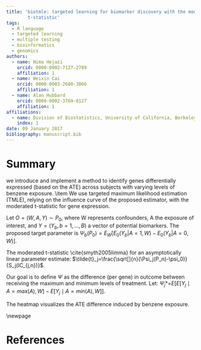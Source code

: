 ```yaml
---
title: 'biotmle: targeted learning for biomarker discovery with the moderated
        t-statistic'
tags:
  - R language
  - targeted learning
  - multiple testing
  - bioinformatics
  - genomics
authors:
  - name: Nima Hejazi
    orcid: 0000-0002-7127-2789
    affiliation: 1
  - name: Weixin Cai
    orcid: 0000-0003-2680-3066
    affiliation: 1
  - name: Alan Hubbard
    orcid: 0000-0002-3769-0127
    affiliation: 1
affiliations:
  - name: Division of Biostatistics, University of California, Berkeley
    index: 1
date: 09 January 2017
bibliography: manuscript.bib
---
```


# Summary

we introduce and implement a method to identify genes
differentially expressed (based on the ATE) across subjects with varying levels of
benzene exposure.
\item We use targeted maximum likelihood estimation (TMLE), relying on the influence
curve of the proposed estimator, with the moderated t-statistic for gene expression.

Let $O=(W,A,Y)\sim{P_0}$, where W represents confounders, A the exposure of
interest, and $Y=({Y_b}, b=1,\dots,B)$ a vector of potential biomarkers. The
proposed target parameter is $\Psi_b(P_0)= E_W[E_0(Y_b|A=1,W) - E_0(Y_b|A=0,W)]$.

The moderated t-statistic \cite{smyth2005limma} for an asymptotically linear
parameter estimate:
$\tilde{t}_j=\frac{\sqrt[]{n}(\Psi_j(P_n)-\psi_0)}{S_j(IC_{j,n})}$.

Our goal is to define $\Psi$ as the difference (per gene) in outcome between
receiving the maximum and minimum levels of treatment. Let: $\Psi_j$*=$E [ E[Y_j \mid
A = max(A), W]- E[Y_j \mid A = min(A), W]]$.

The heatmap visualizes the ATE difference induced by benzene exposure.

\newpage

# References
